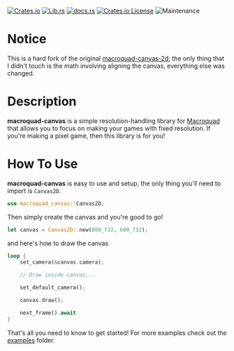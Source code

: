 [![Crates.io](https://img.shields.io/crates/v/macroquad-canvas?style=flat)](https://crates.io/crates/macroquad-canvas)
[![Lib.rs](https://img.shields.io/crates/v/macroquad-canvas?color=%2384f&label=lib.rs)](https://lib.rs/crates/macroquad-canvas)
[![docs.rs](https://img.shields.io/docsrs/macroquad-canvas?style=flat)](https://docs.rs/macroquad-canvas/0.2.1/macroquad_canvas/)
[![Crates.io License](https://img.shields.io/crates/l/macroquad-canvas)](https://github.com/alexmozaidze/macroquad-canvas/blob/main/LICENSE)
![Maintenance](https://img.shields.io/maintenance/yes/2022)

# Notice

This is a hard fork of the original
[macroquad-canvas-2d](https://git.sr.ht/~nik_codes/macroquad-canvas); the only thing that I didn't
touch is the math involving aligning the canvas, everything else was changed.

# Description

**macroquad-canvas** is a simple resolution-handling library for
[Macroquad](https://github.com/not-fl3/macroquad) that allows you to focus on making your games with
fixed resolution. If you're making a pixel game, then this library is for you!

# How To Use

**macroquad-canvas** is easy to use and setup, the only thing you'll need to import is `Canvas2D`.

```rust
use macroquad_canvas::Canvas2D;
```

Then simply create the canvas and you're good to go!

```rust
let canvas = Canvas2D::new(800_f32, 600_f32);
```

and here's how to draw the canvas

```rust
loop {
    set_camera(&canvas.camera);

    // Draw inside canvas...

    set_default_camera();

    canvas.draw();

    next_frame().await
}
```

That's all you need to know to get started! For more examples check out the
[examples](https://github.com/alexmozaidze/macroquad-canvas/tree/main/examples) folder.
